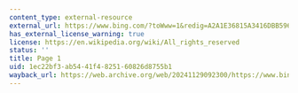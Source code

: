 ```yaml
---
content_type: external-resource
external_url: https://www.bing.com/?toWww=1&redig=A2A1E36815A3416DBB596AA372BB0AEC
has_external_license_warning: true
license: https://en.wikipedia.org/wiki/All_rights_reserved
status: ''
title: Page 1
uid: 1ec22bf3-ab54-41f4-8251-60826d8755b1
wayback_url: https://web.archive.org/web/20241129092300/https://www.bing.com/?toWww=1&redig=A2A1E36815A3416DBB596AA372BB0AEC
---
```

